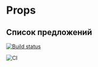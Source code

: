 # Props

## Список предложений

[![Build status](https://ci.appveyor.com/api/projects/status/a65i974djuor4tpk?svg=true)](https://ci.appveyor.com/project/poi1nt/react-3-2-listing)


![CI](https://github.com/poi1nt/React_3.2-listing/actions/workflows/web.yml/badge.svg)
